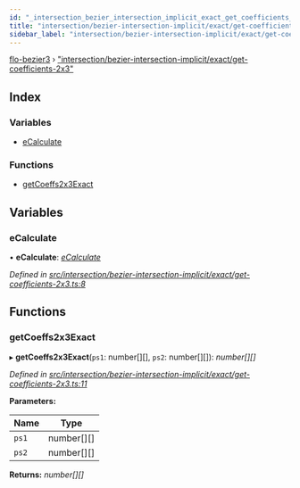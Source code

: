 ```yaml
---
id: "_intersection_bezier_intersection_implicit_exact_get_coefficients_2x3_"
title: "intersection/bezier-intersection-implicit/exact/get-coefficients-2x3"
sidebar_label: "intersection/bezier-intersection-implicit/exact/get-coefficients-2x3"
---
```


[flo-bezier3](../globals.md) › ["intersection/bezier-intersection-implicit/exact/get-coefficients-2x3"](_intersection_bezier_intersection_implicit_exact_get_coefficients_2x3_.md)

## Index

### Variables

* [eCalculate](_intersection_bezier_intersection_implicit_exact_get_coefficients_2x3_.md#ecalculate)

### Functions

* [getCoeffs2x3Exact](_intersection_bezier_intersection_implicit_exact_get_coefficients_2x3_.md#getcoeffs2x3exact)

## Variables

###  eCalculate

• **eCalculate**: *[eCalculate](_implicit_form_exact_get_implicit_form3_.md#ecalculate)*

*Defined in [src/intersection/bezier-intersection-implicit/exact/get-coefficients-2x3.ts:8](https://github.com/FlorisSteenkamp/FloBezier/blob/6f79660/src/intersection/bezier-intersection-implicit/exact/get-coefficients-2x3.ts#L8)*

## Functions

###  getCoeffs2x3Exact

▸ **getCoeffs2x3Exact**(`ps1`: number[][], `ps2`: number[][]): *number[][]*

*Defined in [src/intersection/bezier-intersection-implicit/exact/get-coefficients-2x3.ts:11](https://github.com/FlorisSteenkamp/FloBezier/blob/6f79660/src/intersection/bezier-intersection-implicit/exact/get-coefficients-2x3.ts#L11)*

**Parameters:**

Name | Type |
------ | ------ |
`ps1` | number[][] |
`ps2` | number[][] |

**Returns:** *number[][]*

